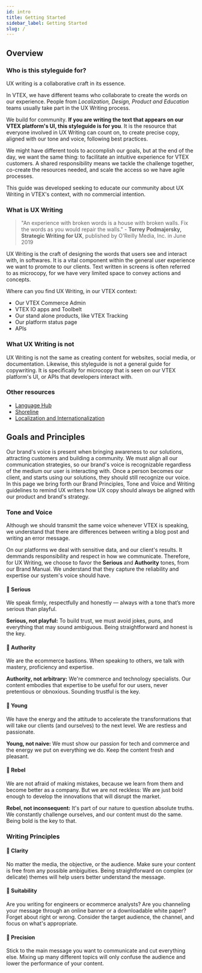 ```yaml
---
id: intro
title: Getting Started
sidebar_label: Getting Started
slug: /
---
```


## Overview

### Who is this styleguide for?

UX writing is a collaborative craft in its essence.

In VTEX, we have different teams who collaborate to create the words on our experience. People from _Localization, Design, Product and Education_ teams usually take part in the UX Writing process.

We build for community. **If you are writing the text that appears on our VTEX platform's UI, this styleguide is for you**. It is the resource that everyone involved in UX Writing can count on, to create precise copy, aligned with our tone and voice, following best practices.

We might have different tools to accomplish our goals, but at the end of the day, we want the same thing: to facilitate an intuitive experience for VTEX customers. A shared responsibility means we tackle the challenge together, co-create the resources needed, and scale the access so we have agile processes.

This guide was developed seeking to educate our community about UX Writing in VTEX's context, with no commercial intention.

### What is UX Writing

> "An experience with broken words is a house with broken walls. Fix the words as you would repair the walls." - **Torrey Podmajersky, Strategic Writing for UX**, published by O'Reilly Media, Inc. in June 2019

UX Writing is the craft of designing the words that users see and interact with, in softwares. It is a vital component within the general user experience we want to promote to our clients. Text written in screens is often referred to as microcopy, for we have very limited space to convey actions and concepts.

Where can you find UX Writing, in our VTEX context:

- Our VTEX Commerce Admin
- VTEX IO apps and Toolbelt
- Our stand alone products, like VTEX Tracking
- Our platform status page
- APIs

### What UX Writing is not

UX Writing is not the same as creating content for websites, social media, or documentation. Likewise, this styleguide is not a general guide for copywriting. It is specifically for microcopy that is seen on our VTEX platform's UI, or APIs that developers interact with.

### Other resources

- [Language Hub](https://vtex.github.io/Language-Hub/)
- [Shoreline](https://admin-ui.vercel.app/)
- [Localization and Internationalization](https://www.notion.so/Localization-and-Internationalization-28e89c059cfa45649cfe31513ccac34c?pvs=21)

## Goals and Principles

Our brand's voice is present when bringing awareness to our solutions, attracting customers and building a community. We must align all our communication strategies, so our brand's voice is recognizable regardless of the medium our user is interacting with. Once a person becomes our client, and starts using our solutions, they should still recognize our voice. In this page we bring forth our Brand Principles, Tone and Voice and Writing guidelines to remind UX writers how UX copy should always be aligned with our product and brand's strategy.

### Tone and Voice

Although we should transmit the same voice whenever VTEX is speaking, we understand that there are differences between writing a blog post and writing an error message.

On our platforms we deal with sensitive data, and our client's results. It demmands responsibility and respect in how we communicate. Therefore, for UX Writing, we choose to favor the **Serious** and **Authority** tones, from our Brand Manual. We understand that they capture the reliability and expertise our system's voice should have.

#### 📣 Serious

We speak firmly, respectfully and honestly — always with a tone that’s more serious than playful.

**Serious, not playful:** To build trust, we must avoid jokes, puns, and everything that may sound ambiguous. Being straightforward and honest is the key.

#### 📣 Authority

We are the ecommerce bastions. When speaking to others, we talk with mastery, proficiency and expertise.

**Authority, not arbitrary:** We're commerce and technology specialists. Our content embodies that expertise to be useful for our users, never pretentious or obnoxious. Sounding trustful is the key.

#### 📣 Young

We have the energy and the attitude to accelerate the transformations that will take our clients (and ourselves) to the next level. We are restless and passionate.

**Young, not naive:** We must show our passion for tech and commerce and the energy we put on everything we do. Keep the content fresh and pleasant.

#### 📣 Rebel

We are not afraid of making mistakes, because we learn from them and become better as a company. But we are not reckless: We are just bold enough to develop the innovations that will disrupt the market.

**Rebel, not inconsequent:** It's part of our nature to question absolute truths. We constantly challenge ourselves, and our content must do the same. Being bold is the key to that.

### Writing Principles

#### 📝 Clarity

No matter the media, the objective, or the audience. Make sure your content is free from any possible ambiguities. Being straightforward on complex (or delicate) themes will help users better understand the message.

#### 📝 Suitability

Are you writing for engineers or ecommerce analysts? Are you channeling your message through an online banner or a downloadable white paper? Forget about right or wrong. Consider the target audience, the channel, and focus on what's appropriate.

#### 📝 Precision

Stick to the main message you want to communicate and cut everything else. Mixing up many different topics will only confuse the audience and lower the performance of your content.

